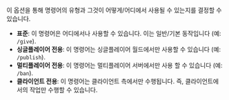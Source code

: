 이 옵션을 통해 명령어의 유형과 그것이 어떻게/어디에서 사용될 수 있는지를 결정할 수 있습니다.

* **표준**: 이 명령어은 어디에서나 사용할 수 있습니다. 이는 일반/기본 동작입니다 (예: `/give`).
* **싱글플레이어 전용**: 이 명령어는 싱글플레이어 월드에서만 사용할 수 있습니다 (예: `/publish`).
* **멀티플레이어 전용**: 이 명령어는 멀티플레이어 서버에서만 사용 할 수 있습니다 (예: `/ban`).
* **클라이언트 전용**: 이 명령어는 클라이언트 측에서만 수행됩니다. 즉, 클라이언트에서의 작업만 수행할 수 있습니다.